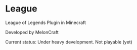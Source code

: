 League
======

League of Legends Plugin in Minecraft

Developed by MelonCraft

Current status: Under heavy development. Not playable (yet)
